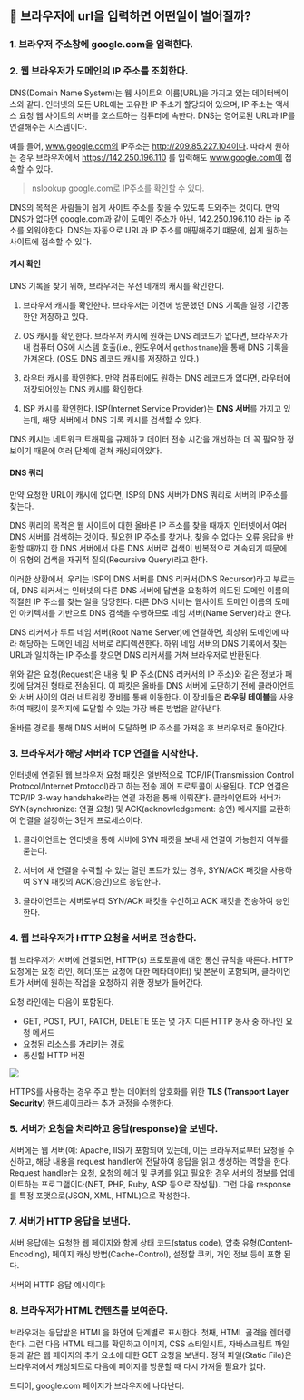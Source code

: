 ## 📡 브라우저에 url을 입력하면 어떤일이 벌어질까?

### 1. 브라우저 주소창에 google.com을 입력한다.

### 2. 웹 브라우저가 도메인의 IP 주소를 조회한다.

DNS(Domain Name System)는 웹 사이트의 이름(URL)을 가지고 있는 데이터베이스와 같다. 인터넷의 모든 URL에는 고유한 IP 주소가 할당되어 있으며, IP 주소는 액세스 요청 웹 사이트의 서버를 호스트하는 컴퓨터에 속한다. DNS는 영어로된 URL과 IP를 연결해주는 시스템이다.

예를 들어, www.google.com의 IP주소는 http://209.85.227.104이다. 따라서 원하는 경우 브라우저에서 https://142.250.196.110 를 입력해도 www.google.com에 접속할 수 있다. 

> nslookup google.com로 IP주소를 확인할 수 있다.

DNS의 목적은 사람들이 쉽게 사이트 주소를 찾을 수 있도록 도와주는 것이다. 만약 DNS가 없다면 google.com과 같이 도메인 주소가 아닌, 142.250.196.110 라는 ip 주소를 외워야한다. DNS는 자동으로 URL과 IP 주소를 매핑해주기 떄문에, 쉽게 원하는 사이트에 접속할 수 있다.

#### 캐시 확인

DNS 기록을 찾기 위해, 브라우저는 우선 네개의 캐시를 확인한다.

1. 브라우저 캐시를 확인한다. 브라우저는 이전에 방문했던 DNS 기록을 일정 기간동한안 저장하고 있다.

2. OS 캐시를 확인한다. 브라우저 캐시에 원하는 DNS 레코드가 없다면, 브라우저가 내 컴퓨터 OS에 시스템 호출(i.e., 윈도우에서 `gethostname`)을 통해 DNS 기록을 가져온다. (OS도 DNS 레코드 캐시를 저장하고 있다.)

3. 라우터 캐시를 확인한다. 만약 컴퓨터에도 원하는 DNS 레코드가 없다면, 라우터에 저장되어있는 DNS 캐시를 확인한다.

4. ISP 캐시를 확인한다. ISP(Internet Service Provider)는 **DNS 서버**를 가지고 있는데, 해당 서버에서 DNS 기록 캐시를 검색할 수 있다.

DNS 캐시는 네트워크 트래픽을 규제하고 데이터 전송 시간을 개선하는 데 꼭 필요한 정보이기 때문에 여러 단계에 걸쳐 캐싱되어있다.

#### DNS 쿼리

만약 요청한 URL이 캐시에 없다면, ISP의 DNS 서버가 DNS 쿼리로 서버의 IP주소를 찾는다.

DNS 쿼리의 목적은 웹 사이트에 대한 올바른 IP 주소를 찾을 때까지 인터넷에서 여러 DNS 서버를 검색하는 것이다. 필요한 IP 주소를 찾거나, 찾을 수 없다는 오류 응답을 반환할 때까지 한 DNS 서버에서 다른 DNS 서버로 검색이 반복적으로 계속되기 때문에 이 유형의 검색을 재귀적 질의(Recursive Query)라고 한다.

이러한 상황에서, 우리는 ISP의 DNS 서버를 DNS 리커서(DNS Recursor)라고 부르는데, DNS 리커서는 인터넷의 다른 DNS 서버에 답변을 요청하여 의도된 도메인 이름의 적절한 IP 주소를 찾는 일을 담당한다. 다른 DNS 서버는 웹사이트 도메인 이름의 도메인 아키텍처를 기반으로 DNS 검색을 수행하므로 네임 서버(Name Server)라고 한다.

DNS 리커서가 루트 네임 서버(Root Name Server)에 연결하면, 최상위 도메인에 따라 해당하는 도메인 네임 서버로 리디렉션한다. 하위 네임 서버의 DNS 기록에서 찾는 URL과 일치하는 IP 주소를 찾으면 DNS 리커서를 거쳐 브라우저로 반환된다.

위와 같은 요청(Request)은 내용 및 IP 주소(DNS 리커서의 IP 주소)와 같은 정보가 패킷에 담겨진 형태로 전송된다. 이 패킷은 올바를 DNS 서버에 도단하기 전에 클라이언트와 서버 사이의 여러 네트워킹 장비를 통해 이동한다. 이 장비들은 **라우팅 테이블**을 사용하여 패킷이 못적지에 도달할 수 있는 가장 빠른 방법을 알아낸다.

올바른 경로를 통해 DNS 서버에 도달하면 IP 주소를 가져온 후 브라우저로 돌아간다.

### 3. 브라우저가 해당 서버와 TCP 연결을 시작한다.

인터넷에 연결된 웹 브라우저 요청 패킷은 일반적으로 TCP/IP(Transmission Control Protocol/Internet Protocol)라고 하는 전송 제어 프로토콜이 사용된다. TCP 연결은 TCP/IP 3-way handshake라는 연결 과정을 통해 이뤄진다. 클라이언트와 서버가 SYN(synchronize: 연결 요청) 및 ACK(acknowledgement: 승인) 메시지를 교환하여 연결을 설정하는 3단계 프로세스이다.

1. 클라이언트는 인터넷을 통해 서버에 SYN 패킷을 보내 새 연결이 가능한지 여부를 묻는다.

2. 서버에 새 연결을 수락할 수 있는 열린 포트가 있는 경우, SYN/ACK 패킷을 사용하여 SYN 패킷의 ACK(승인)으로 응답한다.

3. 클라이언트는 서버로부터 SYN/ACK 패킷을 수신하고 ACK 패킷을 전송하여 승인한다.

### 4. 웹 브라우저가 HTTP 요청을 서버로 전송한다.

웹 브라우저가 서버에 연결되면, HTTP(s) 프로토콜에 대한 통신 규칙을 따른다. HTTP 요청에는 요청 라인, 헤더(또는 요청에 대한 메타데이터) 및 본문이 포함되며, 클라이언트가 서버에 원하는 작업을 요청하지 위한 정보가 들어간다.

요청 라인에는 다음이 포함된다.
- GET, POST, PUT, PATCH, DELETE 또는 몇 가지 다른 HTTP 동사 중 하나인 요청 메서드
- 요청된 리소스를 가리키는 경로
- 통신할 HTTP 버전

<img src="https://user-images.githubusercontent.com/81006587/198164298-9d8b2266-575f-4905-aa40-22496b8a6074.png">

HTTPS를 사용하는 경우 주고 받는 데이터의 암호화를 위한 **TLS (Transport Layer Security)** 핸드셰이크라는 추가 과정을 수행한다.

### 5. 서버가 요청을 처리하고 응답(response)을 보낸다.

서버에는 웹 서버(예: Apache, IIS)가 포함되어 있는데, 이는 브라우저로부터 요청을 수신하고, 해당 내용을 request handler에 전달하여 응답을 읽고 생성하는 역할을 한다. Request handler는 요청, 요청의 헤더 및 쿠키를 읽고 필요한 경우 서버의 정보를 업데이트하는 프로그램이다(NET, PHP, Ruby, ASP 등으로 작성됨). 그런 다음 response를 특정 포맷으로(JSON, XML, HTML)으로 작성한다.

### 7. 서버가 HTTP 응답을 보낸다.

서버 응답에는 요청한 웹 페이지와 함께 상태 코드(status code), 압축 유형(Content-Encoding), 페이지 캐싱 방법(Cache-Control), 설정할 쿠키, 개인 정보 등이 포함 된다.

서버의 HTTP 응답 예시이다:

### 8. 브라우저가 HTML 컨텐츠를 보여준다.

브라우저는 응답받은 HTML을 화면에 단계별로 표시한다. 첫째, HTML 골격을 렌더링한다. 그런 다음 HTML 태그를 확인하고 이미지, CSS 스타일시트, 자바스크립트 파일 등과 같은 웹 페이지의 추가 요소에 대한 GET 요청을 보낸다. 정적 파일(Static File)은 브라우저에서 캐싱되므로 다음에 페이지를 방문할 때 다시 가져올 필요가 없다. 

드디어, google.com 페이지가 브라우저에 나타난다.
